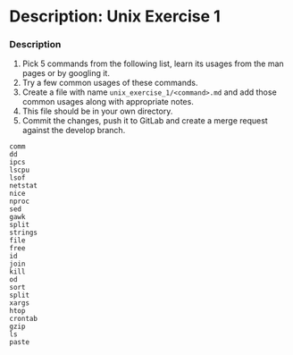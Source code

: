 # Description: Unix Exercise 1

### Description
1. Pick 5 commands from the following list, learn its usages from the man pages or by googling it.
2. Try a few common usages of these commands.   
3. Create a file with name `unix_exercise_1/<command>.md` and add those common usages along with appropriate notes.
4. This file should be in your own directory.
5. Commit the changes, push it to GitLab and create a merge request against the develop branch.

```
comm
dd
ipcs
lscpu
lsof
netstat
nice
nproc
sed
gawk
split
strings
file
free
id
join
kill
od
sort
split
xargs
htop
crontab
gzip
ls
paste
```
